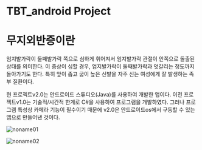 # TBT_android Project

# 무지외반증이란 
엄지발가락이 둘째발가락 쪽으로 심하게 휘어져서 엄지발가락 관절이 안쪽으로 돌출된 상태를 의미한다.
이 증상이 심할 경우, 엄지발가락이 둘째발가락과 엇갈리는 정도까지 돌아가기도 한다.
특히 앞이 좁고 굽이 높은 신발을 자주 신는 여성에게 잘 발생하는 족부 질환이다.

현 프로젝트v2.0는 안드로이드 스튜디오(Java)를 사용하여 개발한 앱이다.
이전 프로젝트v1.0는 기술적/시간적 한게로 C#을 사용하여 프로그램을 개발하였다.
그러나 프로그램 특성상 카메라 기능이 필수이기 때문에 v2.0은 안드로이드os에서 구동할 수 있는 앱으로 만들어낸 것이다.

![noname01](https://user-images.githubusercontent.com/54919484/156362106-d1d7e05d-a4e1-4184-ba48-206dc507c71f.png)

![noname02](https://user-images.githubusercontent.com/54919484/156362119-a82fa4e6-1774-4c2a-9fa4-34ad1e6c14c7.png)

